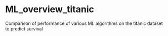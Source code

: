 # ML_overview_titanic
Comparison of performance of various ML algorithms on the titanic dataset to predict survival
